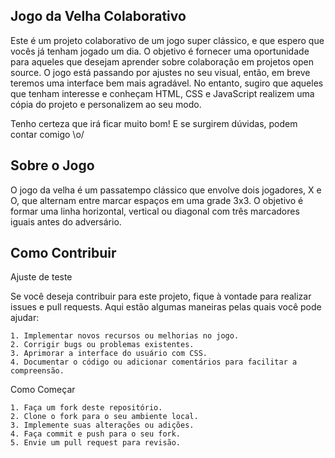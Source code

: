 ## Jogo da Velha Colaborativo

Este é um projeto colaborativo de um jogo super clássico, e que espero que vocês já tenham jogado um dia. O objetivo é fornecer uma oportunidade para aqueles que desejam aprender sobre colaboração em projetos open source. O jogo está passando por ajustes no seu visual, então, em breve teremos uma interface bem mais agradável. No entanto, sugiro que aqueles que tenham interesse e conheçam HTML, CSS e JavaScript realizem uma cópia do projeto e personalizem ao seu modo.

Tenho certeza que irá ficar muito bom! E se surgirem dúvidas, podem contar comigo \o/

## Sobre o Jogo

O jogo da velha é um passatempo clássico que envolve dois jogadores, X e O, que alternam entre marcar espaços em uma grade 3x3. O objetivo é formar uma linha horizontal, vertical ou diagonal com três marcadores iguais antes do adversário.

## Como Contribuir

Ajuste de teste

Se você deseja contribuir para este projeto, fique à vontade para realizar issues e pull requests. Aqui estão algumas maneiras pelas quais você pode ajudar:

    1. Implementar novos recursos ou melhorias no jogo.
    2. Corrigir bugs ou problemas existentes.
    3. Aprimorar a interface do usuário com CSS.
    4. Documentar o código ou adicionar comentários para facilitar a compreensão.

Como Começar

    1. Faça um fork deste repositório.
    2. Clone o fork para o seu ambiente local.
    3. Implemente suas alterações ou adições.
    4. Faça commit e push para o seu fork.
    5. Envie um pull request para revisão.


